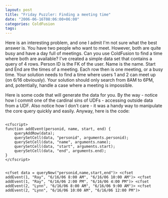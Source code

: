 ```yaml
---
layout: post
title: "Friday Puzzler: Finding a meeting time"
date: "2006-06-16T08:06:00+06:00"
categories: ColdFusion 
tags: 
---
```


Here is an interesting problem, and one I admit I'm not sure what the best answer is. You have two people who want to meet. However, both are quite busy and have a day full of meetings. Can you use ColdFusion to find a time where both are available? I've created a simple data set that contains a query of 4 rows. Person ID is the FK of the user. Name is the name. Start and End are the times of a meeting. Each row then is one meeting, or a busy time. Your solution needs to find a time where users 1 and 2 can meet up (on 6/16 obviously). Your solution should only search from 8AM to 6PM, and, potentially, handle a case where a meeting is impossible. 


Here is some code that will generate the data for you. By the way - notice how I commit one of the cardinal sins of UDFs - accessing outside data from a UDF. Also notice how I don't care - it was a handy way to manipulate the core query quickly and easily. Anyway, here is the code:

<code>
&lt;cfscript&gt;
function addEvent(personid, name, start, end) {
	queryAddRow(data);
	querySetCell(data, "personid", arguments.personid);
	querySetCell(data, "name", arguments.name);
	querySetCell(data, "start", arguments.start);
	querySetCell(data, "end", arguments.end);
}
&lt;/cfscript&gt;

&lt;cfset data = queryNew("personid,name,start,end")&gt;
&lt;cfset addEvent(1, "Ray", "6/16/06 8:00 AM", "6/16/06 10:00 AM")&gt;
&lt;cfset addEvent(1, "Ray", "6/16/06 2:00 PM", "6/16/06 4:00 PM")&gt;
&lt;cfset addEvent(2, "Lynn", "6/16/06 8:00 AM", "6/16/06 9:00 AM")&gt;
&lt;cfset addEvent(2, "Lynn", "6/16/06 10:00 AM", "6/16/06 12:00 PM")&gt;
</code>